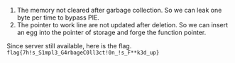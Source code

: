 1. The memory not cleared after garbage collection. So we can leak one byte per time to bypass PIE.
2. The pointer to work line are not updated after deletion. So we can insert an egg into the pointer of storage and forge the function pointer.

Since server still available, here is the flag. `flag{7h!s_S1mpl3_G4rbageC0ll3ct!0n_!s_F**k3d_up}`
